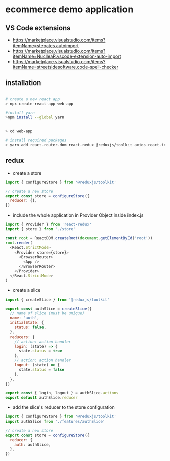 # ecommerce demo application

## VS Code extensions

- https://marketplace.visualstudio.com/items?itemName=steoates.autoimport
- https://marketplace.visualstudio.com/items?itemName=NuclleaR.vscode-extension-auto-import
- https://marketplace.visualstudio.com/items?itemName=streetsidesoftware.code-spell-checker

## installation

```bash

# create a new react app
> npx create-react-app web-app

#install yarn
>npm install --global yarn


> cd web-app

# install required packages
> yarn add react-router-dom react-redux @reduxjs/toolkit axios react-toastify

```

## redux

- create a store

```javascript
import { configureStore } from '@reduxjs/toolkit'

// create a new store
export const store = configureStore({
  reducer: {},
})
```

- include the whole application in Provider Object inside index.js

```javascript
import { Provider } from 'react-redux'
import { store } from './store'

const root = ReactDOM.createRoot(document.getElementById('root'))
root.render(
  <React.StrictMode>
    <Provider store={store}>
      <BrowserRouter>
        <App />
      </BrowserRouter>
    </Provider>
  </React.StrictMode>
)
```

- create a slice

```javascript
import { createSlice } from '@reduxjs/toolkit'

export const authSlice = createSlice({
  // name of slice (must be unique)
  name: 'auth',
  initialState: {
    status: false,
  },
  reducers: {
    // action: action handler
    login: (state) => {
      state.status = true
    },
    // action: action handler
    logout: (state) => {
      state.status = false
    },
  },
})

export const { login, logout } = authSlice.actions
export default authSlice.reducer
```

- add the slice's reducer to the store configuration

```javascript
import { configureStore } from '@reduxjs/toolkit'
import authSlice from './features/authSlice'

// create a new store
export const store = configureStore({
  reducer: {
    auth: authSlice,
  },
})
```

